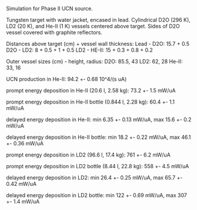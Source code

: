 Simulation for Phase II UCN source.

Tungsten target with water jacket, encased in lead.
Cylindrical D2O (296 K), LD2 (20 K), and He-II (1 K) vessels centered above target.
Sides of D2O vessel covered with graphite reflectors.

Distances above target (cm) + vessel wall thickness:
Lead - D2O: 15.7 + 0.5
D2O - LD2: 8 + 0.5 + 1 + 0.5
LD2 - HE-II: 15 + 0.3 + 0.8 + 0.2

Outer vessel sizes (cm) - height, radius:
D2O: 85.5, 43
LD2: 62, 28
He-II: 33, 16

UCN production in He-II:
94.2 +- 0.68 10^4/(s uA)

prompt energy deposition in He-II (20.6 l, 2.58 kg):
73.2 +- 1.5 mW/uA

prompt energy deposition in He-II bottle (0.844 l, 2.28 kg):
60.4 +- 1.1 mW/uA

delayed energy deposition in He-II:
min 6.35 +- 0.13 mW/uA, max 15.6 +- 0.2 mW/uA

delayed energy deposition in He-II bottle:
min 18.2 +- 0.22 mW/uA, max 46.1 +- 0.36 mW/uA

prompt energy deposition in LD2 (96.6 l, 17.4 kg):
761 +- 6.2 mW/uA

prompt energy deposition in LD2 bottle (8.44 l, 22.8 kg):
558 +- 4.5 mW/uA

delayed energy deposition in LD2:
min 26.4 +- 0.25 mW/uA, max 65.7 +- 0.42 mW/uA

delayed energy deposition in LD2 bottle:
min 122 +- 0.69 mW/uA, max 307 +- 1.4 mW/uA

